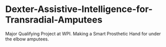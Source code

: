 # Dexter-Assistive-Intelligence-for-Transradial-Amputees
Major Qualifying Project at WPI. Making a Smart Prosthetic Hand for under the elbow amputees.
